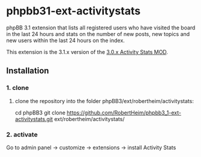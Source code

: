 phpbb31-ext-activitystats
=========================

phpBB 3.1 extension that lists all registered users who have visited the board in the last 24 hours and stats on the number of new posts, new topics and new users within the last 24 hours on the index.

This extension is the 3.1.x version of the [3.0.x Activity Stats MOD](https://www.phpbb.com/customise/db/mod/activity_stats_mod/).

## Installation

### 1. clone
1. clone the repository into the folder phpBB3/ext/robertheim/activitystats:


    cd phpBB3
    git clone https://github.com/RobertHeim/phpbb3_1-ext-activitystats.git ext/robertheim/activitystats/

### 2. activate
Go to admin panel -> customize -> extensions -> install Activity Stats

